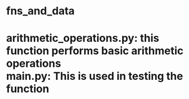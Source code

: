 <h1>fns_and_data<h1>

<b>arithmetic_operations.py:<b> this function performs basic arithmetic operations<br>
<b>main.py:<b> This is used in testing the function<br>